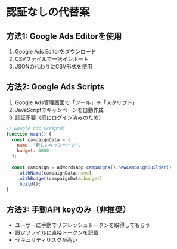 # 認証なしの代替案

## 方法1: Google Ads Editorを使用
1. Google Ads Editorをダウンロード
2. CSVファイルで一括インポート
3. JSONの代わりにCSV形式を使用

## 方法2: Google Ads Scripts
1. Google Ads管理画面で「ツール」→「スクリプト」
2. JavaScriptでキャンペーンを自動作成
3. 認証不要（既にログイン済みのため）

```javascript
// Google Ads Script例
function main() {
  const campaignData = {
    name: "新しいキャンペーン",
    budget: 5000
  };
  
  const campaign = AdWordsApp.campaigns().newCampaignBuilder()
    .withName(campaignData.name)
    .withBudget(campaignData.budget)
    .build();
}
```

## 方法3: 手動API keyのみ（非推奨）
- ユーザーに手動でリフレッシュトークンを取得してもらう
- 設定ファイルに直接トークンを記載
- セキュリティリスクが高い